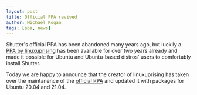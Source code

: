```yaml
---
layout: post
title: Official PPA revived
author: Michael Kogan
tags: [ppa, news]
---
```


Shutter's official PPA has been abandoned many years ago, but luckily a [PPA by linuxuprising](https://www.linuxuprising.com/2018/10/shutter-removed-from-ubuntu-1810-and.html) has been available for over two years already and made it possible for Ubuntu and Ubuntu-based distros' users to comfortably install Shutter. 

Today we are happy to announce that the creator of linuxuprising has taken over the maintanence of the [official PPA](https://launchpad.net/~shutter/+archive/ubuntu/ppa) and updated it with packages for Ubuntu 20.04 and 21.04.

